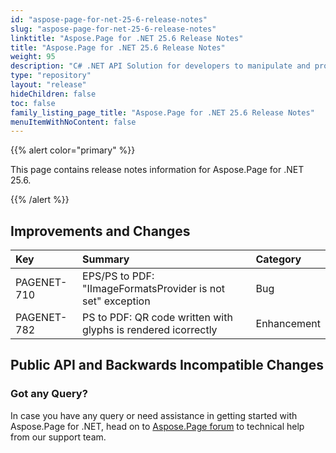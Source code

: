 ```yaml
---
id: "aspose-page-for-net-25-6-release-notes"
slug: "aspose-page-for-net-25-6-release-notes"
linktitle: "Aspose.Page for .NET 25.6 Release Notes"
title: "Aspose.Page for .NET 25.6 Release Notes"
weight: 95
description: "C# .NET API Solution for developers to manipulate and process PS, EPS, and XPS files. Release Notes of Aspose.Page API solution for .NET | Release 2025.06"
type: "repository"
layout: "release"
hideChildren: false
toc: false
family_listing_page_title: "Aspose.Page for .NET 25.6 Release Notes"
menuItemWithNoContent: false
---
```


{{% alert color="primary" %}}

This page contains release notes information for Aspose.Page for .NET 25.6.

{{% /alert %}}

## Improvements and Changes

|**Key**|**Summary**|**Category**|
| :- | :- | :- |
|PAGENET-710| EPS/PS to PDF: "IImageFormatsProvider is not set" exception|Bug|
|PAGENET-782|PS to PDF: QR code written with glyphs is rendered icorrectly|Enhancement|

## **Public API and Backwards Incompatible Changes**




### Got any Query?

In case you have any query or need assistance in getting started with Aspose.Page for .NET, head on to [Aspose.Page forum](https://forum.aspose.com/c/page/39) to technical help from our support team.
